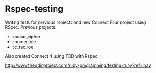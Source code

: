 # Rspec-testing
Writing tests for previous projects and new Connect Four project using RSpec. 
Previous projects: 
- caesar_cipher
- enumerable
- tic_tac_toe

Also created Connect 4 using TDD with Rspec

http://www.theodinproject.com/ruby-programming/testing-ruby?ref=lnav


